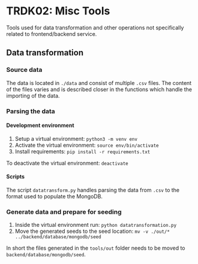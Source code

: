 # TRDK02: Misc Tools

Tools used for data transformation and other operations not specifically related to frontend/backend service.

## Data transformation

### Source data

The data is located in `./data` and consist of multiple `.csv` files. The content of the files varies and is described closer in the functions which handle the importing of the data.

### Parsing the data

#### Development environment

1. Setup a virtual environment: `python3 -m venv env`
2. Activate the virtual environment: `source env/bin/activate`
3. Install requirements: `pip install -r requirements.txt`

To deactivate the virtual environment: `deactivate`

#### Scripts

The script `datatransform.py` handles parsing the data from `.csv` to the format used to populate the MongoDB.

### Generate data and prepare for seeding

1. Inside the virtual environment run: `python datatransformation.py`
2. Move the generated seeds to the seed location: `mv -v ./out/* ../backend/database/mongodb/seed`

In short the files generated in the `tools/out` folder needs to be moved to `backend/database/mongodb/seed`.
